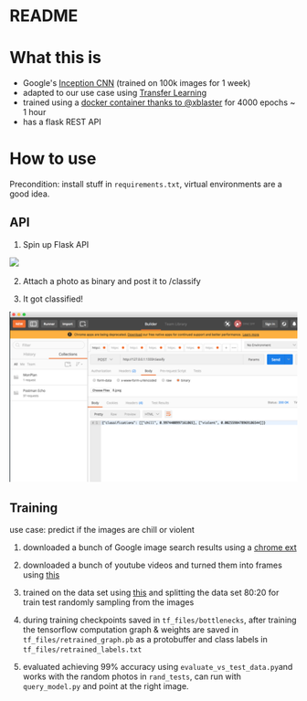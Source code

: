 # README

# What this is
- Google's [Inception CNN](https://ai.googleblog.com/2016/03/train-your-own-image-classifier-with.html) (trained on 100k images for 1 week) 
- adapted to our use case using [Transfer Learning](https://www.tensorflow.org/hub/tutorials/image_retraining)
- trained using a [docker container thanks to @xblaster](https://github.com/xblaster/tensor-guess) for 4000 epochs ~ 1 hour
- has a flask REST API

# How to use

Precondition: install stuff in `requirements.txt`, virtual environments are a good idea.

## API
1. Spin up Flask API

<img src="images/rest.png" width="800">

2. Attach a photo as binary and post it to /classify

3. It got classified!

<img src="images/classified.png" width="800">

## Training
use case: predict if the images are chill or violent

1. downloaded a bunch of Google image search results using a [chrome ext](https://chrome.google.com/webstore/detail/fatkun-batch-download-ima/nnjjahlikiabnchcpehcpkdeckfgnohf)

2. downloaded a bunch of youtube videos and turned them into frames using [this](https://github.com/Hvass-Labs/TensorFlow-Tutorials/blob/master/convert.py)

3. trained on the data set using [this](https://github.com/xblaster/tensor-guess) and splitting the data set 80:20 for train test randomly sampling from the images

4. during training checkpoints saved in `tf_files/bottlenecks`, after training the tensorflow computation graph & weights are saved in `tf_files/retrained_graph.pb` as a protobuffer and class labels in `tf_files/retrained_labels.txt`

5. evaluated achieving 99% accuracy using `evaluate_vs_test_data.py`and works with the random photos in `rand_tests`, can run with `query_model.py` and point at the right image.